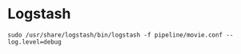 # Logstash

```shell
sudo /usr/share/logstash/bin/logstash -f pipeline/movie.conf --log.level=debug
```
